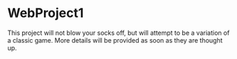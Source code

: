 # WebProject1

This project will not blow your socks off, but will attempt to be a variation of a classic game. More details will be provided as soon as they are thought up.

